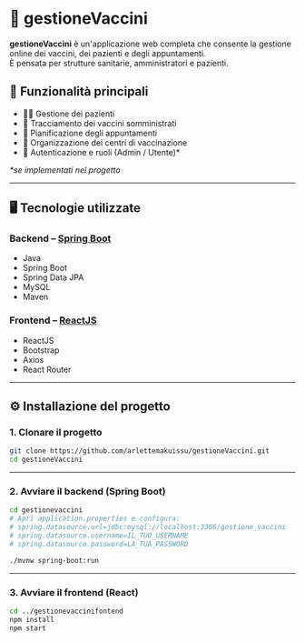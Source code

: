
# 💉 gestioneVaccini

**gestioneVaccini** è un'applicazione web completa che consente la gestione online dei vaccini, dei pazienti e degli appuntamenti.  
È pensata per strutture sanitarie, amministratori e pazienti.

## 🚀 Funzionalità principali

- 🧍‍♂️ Gestione dei pazienti
- 💉 Tracciamento dei vaccini somministrati
- 📅 Pianificazione degli appuntamenti
- 🏥 Organizzazione dei centri di vaccinazione
- 🔐 Autenticazione e ruoli (Admin / Utente)*

_*se implementati nel progetto_

---

## 🖥️ Tecnologie utilizzate

### Backend – [Spring Boot](https://spring.io/projects/spring-boot)

- Java
- Spring Boot
- Spring Data JPA
- MySQL
- Maven

### Frontend – [ReactJS](https://react.dev/)

- ReactJS
- Bootstrap
- Axios
- React Router

---

## ⚙️ Installazione del progetto

### 1. Clonare il progetto

```bash
git clone https://github.com/arlettemakuissu/gestioneVaccini.git
cd gestioneVaccini
```

---

### 2. Avviare il **backend** (Spring Boot)

```bash
cd gestionevaccini
# Apri application.properties e configura:
# spring.datasource.url=jdbc:mysql://localhost:3306/gestione_vaccini
# spring.datasource.username=IL_TUO_USERNAME
# spring.datasource.password=LA_TUA_PASSWORD

./mvnw spring-boot:run
```

---

### 3. Avviare il **frontend** (React)

```bash
cd ../gestionevaccinifontend
npm install
npm start
```
